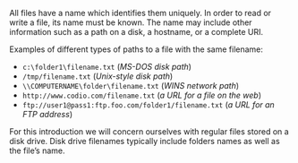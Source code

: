 All files have a name which identifies them uniquely. In order to read or write a file, its name must be known. The name may include other information such as a path on a disk, a hostname, or a complete URI. 

Examples of different types of paths to a file with the same filename:

- `c:\folder1\filename.txt` (*MS-DOS disk path*)
- `/tmp/filename.txt` (*Unix-style disk path*)
- `\\COMPUTERNAME\folder\filename.txt` (*WINS network path*)
- `http://www.codio.com/filename.txt` (*a URL for a file on the web*)
- `ftp://user1@pass1:ftp.foo.com/folder1/filename.txt` (*a URL for an FTP address*)


For this introduction we will concern ourselves with regular files stored on a disk drive. Disk drive filenames typically include folders names as well as the file’s name.

